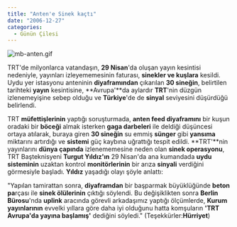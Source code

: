 ```yaml
---
title: "Anten'e Sinek kaçtı"
date: "2006-12-27"
categories: 
  - Günün Çilesi
---
```


![mb-anten.gif](../uploads/2006/12/mb-anten.kucukresim.gif)                                                            

TRT'de milyonlarca vatandaşın, **29 Nisan**'da oluşan yayın kesintisi nedeniyle, yayınları izleyememesinin faturası, **sinekler ve kuşlara** kesildi. Uydu yer istasyonu anteninin **diyaframından** çıkarılan **30 sineğin**, belirtilen tarihteki **yayın** kesintisine, **Avrupa'**da aylardır **TRT**'nin düzgün izlenemeyişine sebep olduğu ve **Türkiye**'de de **sinyal** seviyesini düşürdüğü belirlendi.

TRT **müfettişlerinin** yaptığı soruşturmada, **anten feed diyaframını** bir kuşun oradaki bir **böceği** almak isterken **gaga darbeleri** ile deldiği düşüncesi ortaya atılarak, buraya giren **30 sineğin** su emmiş **sünger** gibi **yansıma** miktarını artırdığı ve **sistemi** güç kaybına uğrattığı tespit edildi. **TRT'**nin yayınlarını **dünya çapında** izlenememesine neden olan **sinek operasyonu**, TRT Başteknisyeni **Turgut Yıldız'ın** 29 Nisan'da ana kumandada **uydu sisteminin** uzaktan kontrol **monitörlerinin** bir arıza **sinyali** verdiğini görmesiyle başladı. **Yıldız** yaşadığı olayı şöyle anlattı:

"Yapılan tamirattan sonra, **diyaframdan** bir başparmak büyüklüğünde **beton pa**rçası ile **sinek ölülerinin** çıktığı söylendi. Bu değişiklikten sonra **Berlin Bürosu**'nda **uplink** aracında görevli arkadaşımız yaptığı ölçümlerde, **Kurum yayınlarının** evvelki yıllara göre daha iyi olduğunu hatta komşuların **'TRT Avrupa'da yayına başlamış'** dediğini söyledi." (Teşekkürler:**Hürriyet**)
